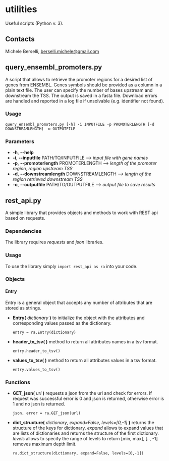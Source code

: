 # utilities
Useful scripts (Python v. 3).

## **Contacts**
Michele Berselli, <berselli.michele@gmail.com>

## query_ensembl_promoters.py
A script that allows to retrieve the promoter regions for a desired list of genes from ENSEMBL. Genes symbols should be provided as a column in a plain text file. The user can specify the number of bases upstream and downstream the TSS. The output is saved in a fasta file. Download errors are handled and reported in a log file if unsolvable (e.g. identifier not found).

### Usage
`query_ensembl_promoters.py [-h] -i INPUTFILE -p PROMOTERLENGTH [-d DOWNSTREAMLENGTH] -o OUTPUTFILE`

### Parameters
  - **-h**, **--help**
  - **-i**, **--inputfile** PATH/TO/INPUTFILE --> *input file with gene names*
  - **-p**, **--promoterlength** PROMOTERLENGTH --> *length of the promoter region, region upstream TSS*
  - **-d**, **--downstreamlength** DOWNSTREAMLENGTH --> *length of the region retrieved downstream TSS*
  - **-o**, **--outputfile** PATH/TO/OUTPUTFILE --> *output file to save results*

## rest_api.py
A simple library that provides objects and methods to work with REST api based on requests.

### Dependencies
The library requires *requests* and *json* libraries.

### Usage
To use the library simply `import rest_api as ra` into your code.

### Objects

#### Entry
Entry is a general object that accepts any number of attributes that are stored as strings.

  - **Entry(** *dictionary* **)** to initialize the object with the attributes and corresponding values passed as the dictionary.

      `entry = ra.Entry(dictionary)`

  - **header_to_tsv( )** method to return all attributes names in a tsv format.

      `entry.header_to_tsv()`

  - **values_to_tsv( )** method to return all attributes values in a tsv format.

      `entry.values_to_tsv()`

### Functions

  - **GET_json(** *url* **)** requests a json from the url and check for errors. If request was successful error is 0 and json is returned, otherwise error is 1 and no json is returned.

      `json, error = ra.GET_json(url)`

  - **dict_structure(** *dictionary*, *expand=False*, *levels=[0,-1]* **)** returns the structure of the keys for dictionary. *expand* allows to expand values that are lists of dictionaries and returns the structure of the first dictionary. *levels* allows to specify the range of levels to return [min, max], [.., -1] removes maximum depth limit.

      `ra.dict_structure(dictionary, expand=False, levels=[0,-1])`
